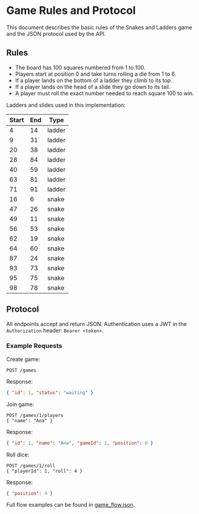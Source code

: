 # Game Rules and Protocol

This document describes the basic rules of the Snakes and Ladders game and the JSON protocol used by the API.

## Rules

 - The board has 100 squares numbered from 1 to 100.
- Players start at position 0 and take turns rolling a die from 1 to 6.
- If a player lands on the bottom of a ladder they climb to its top.
- If a player lands on the head of a slide they go down to its tail.
 - A player must roll the exact number needed to reach square 100 to win.

Ladders and slides used in this implementation:

| Start | End | Type   |
|-------|-----|--------|
| 4     | 14  | ladder |
| 9     | 31  | ladder |
| 20    | 38  | ladder |
| 28    | 84  | ladder |
| 40    | 59  | ladder |
| 63    | 81  | ladder |
| 71    | 91  | ladder |
| 16    | 6   | snake  |
| 47    | 26  | snake  |
| 49    | 11  | snake  |
| 56    | 53  | snake  |
| 62    | 19  | snake  |
| 64    | 60  | snake  |
| 87    | 24  | snake  |
| 93    | 73  | snake  |
| 95    | 75  | snake  |
| 98    | 78  | snake  |

## Protocol

All endpoints accept and return JSON. Authentication uses a JWT in the `Authorization` header: `Bearer <token>`.

### Example Requests

Create game:
```http
POST /games
```
Response:
```json
{ "id": 1, "status": "waiting" }
```

Join game:
```http
POST /games/1/players
{ "name": "Ana" }
```
Response:
```json
{ "id": 1, "name": "Ana", "gameId": 1, "position": 0 }
```

Roll dice:
```http
POST /games/1/roll
{ "playerId": 1, "roll": 4 }
```
Response:
```json
{ "position": 4 }
```

Full flow examples can be found in [game_flow.json](game_flow.json).
